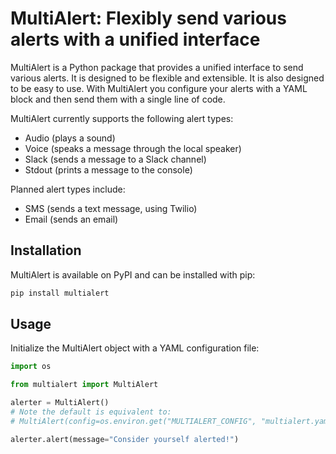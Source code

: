 # MultiAlert: Flexibly send various alerts with a unified interface 

MultiAlert is a Python package that provides a unified interface to send various alerts. It is designed to be flexible and extensible. It is also designed to be easy to use.  With MultiAlert you configure your alerts with a YAML block and then send them with a single line of code.

MultiAlert currently supports the following alert types:

* Audio (plays a sound)
* Voice (speaks a message through the local speaker)
* Slack (sends a message to a Slack channel)
* Stdout (prints a message to the console)

Planned alert types include:
* SMS (sends a text message, using Twilio)
* Email (sends an email)

## Installation

MultiAlert is available on PyPI and can be installed with pip:

```bash
pip install multialert
```

## Usage

Initialize the MultiAlert object with a YAML configuration file:

```python
import os

from multialert import MultiAlert

alerter = MultiAlert()
# Note the default is equivalent to:
# MultiAlert(config=os.environ.get("MULTIALERT_CONFIG", "multialert.yaml"))

alerter.alert(message="Consider yourself alerted!")
```
